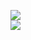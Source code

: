 [![](https://img.shields.io/badge/Made%20With-Github%20Spray-lightgrey.svg?style=for-the-badge&logo=github)](https://github.com/Annihil/github-spray#2907)  
[![](https://i.imgur.com/2DrTn0Z.gif)](https://github.com/Annihil/github-spray)